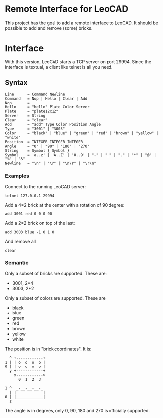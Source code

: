 # Remote Interface for LeoCAD

This project has the goal to add a remote interface to LeoCAD. It should be
possible to add and remove (some) bricks.

# Interface

With this version, LeoCAD starts a TCP server on port 29994. Since the interface
is textual, a client like telnet is all you need.

## Syntax
    Line      = Command Newline
    Command   = Nop | Hello | Clear | Add
    Nop       =
    Hello     = "hello" Plate Color Server
    Plate     = "plate12x12"
    Server    = String
    Clear     = "clear"
    Add       = "add" Type Color Position Angle
    Type      = "3001" | "3003"
    Color     = "black" | "blue" | "green" | "red" | "brown" | "yellow" | "white"
    Position  = INTEGER INTEGER INTEGER
    Angle     = "0" | "90" | "180" | "270"
    String    = Symbol { Symbol }
    Symbol    = 'a..z' | 'A..Z' | '0..9' | "-" | "_" | "." | "*" | "@" | "%" | "&"
    Newline   = "\n" | "\r" | "\n\r" | "\r\n"

### Examples

Connect to the running LeoCAD server:

    telnet 127.0.0.1 29994

Add a 4*2 brick at the center with a rotation of 90 degree:

    add 3001 red 0 0 0 90

Add a 2*2 brick on top of the last:

    add 3003 blue -1 0 1 0

And remove all

    clear

### Semantic

Only a subset of bricks are supported. These are:

* 3001, 2*4
* 3003, 2*2

Only a subset of colors are supported. These are

* black
* blue
* green
* red
* brown
* yellow
* white

The position is in "brick coordinates". It is:

      ^ +------------+
    1 | | o  o  o  o |
    0 | | o  o  o  o |
      y +------------+
        x------------>
          0  1  2  3
    
    1 ^  _-__-__-__-_
      | |            |
    0 | |____________|
      z

The angle is in degrees, only 0, 90, 180 and 270 is officially supported.

